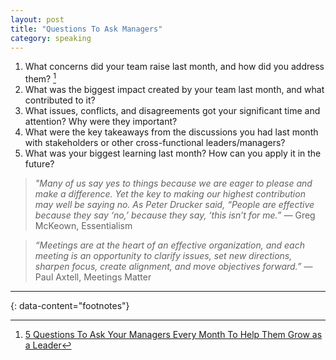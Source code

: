 ```yaml
---
layout: post
title: "Questions To Ask Managers"
category: speaking
---
```


1. What concerns did your team raise last month, and how did you address them? [^1]
2. What was the biggest impact created by your team last month, and what contributed to it?
3. What issues, conflicts, and disagreements got your significant time and attention? Why were they important?
4. What were the key takeaways from the discussions you had last month with stakeholders or other cross-functional leaders/managers?
5. What was your biggest learning last month? How can you apply it in the future?

> _"Many of us say yes to things because we are eager to please and make a difference. Yet the key to making our highest contribution may well be saying no. As Peter Drucker said, “People are effective because they say ‘no,’ because they say, ‘this isn’t for me.”_ ― Greg McKeown, Essentialism

> _“Meetings are at the heart of an effective organization, and each meeting is an opportunity to clarify issues, set new directions, sharpen focus, create alignment, and move objectives forward.”_ ― Paul Axtell, Meetings Matter

---

{: data-content="footnotes"}

[^1]: [5 Questions To Ask Your Managers Every Month To Help Them Grow as a Leader](https://betterprogramming.pub/5-questions-to-ask-your-managers-every-month-to-help-them-grow-as-a-leader-4e08b3fa3061)
